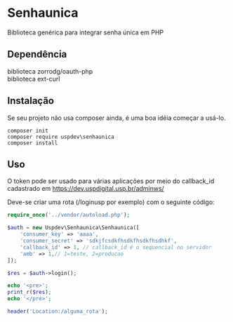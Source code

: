 # Senhaunica
Biblioteca genérica para integrar senha única em PHP

## Dependência

biblioteca zorrodg/oauth-php  
biblioteca ext-curl

## Instalação

Se seu projeto não usa composer ainda, é uma boa idéia começar a usá-lo.

```
composer init
composer require uspdev\senhaunica
composer install
```

## Uso

O token pode ser usado para várias aplicações por meio do callback_id cadastrado em https://dev.uspdigital.usp.br/adminws/

Deve-se criar uma rota (/loginusp por exemplo) com o seguinte código:

```php
require_once('../vendor/autoload.php');

$auth = new Uspdev\Senhaunica\Senhaunica([
    'consumer_key' => 'aaaa',
    'consumer_secret' => 'sdkjfcsdkfhsdkfhsdkfhsdhkf',
    'callback_id' => 1, // callback_id é o sequencial no servidor
    'amb' => 1,// 1=teste, 2=producao
]);

$res = $auth->login();

echo '<pre>';
print_r($res);
echo '</pre>';

header('Location:/alguma_rota');

```
